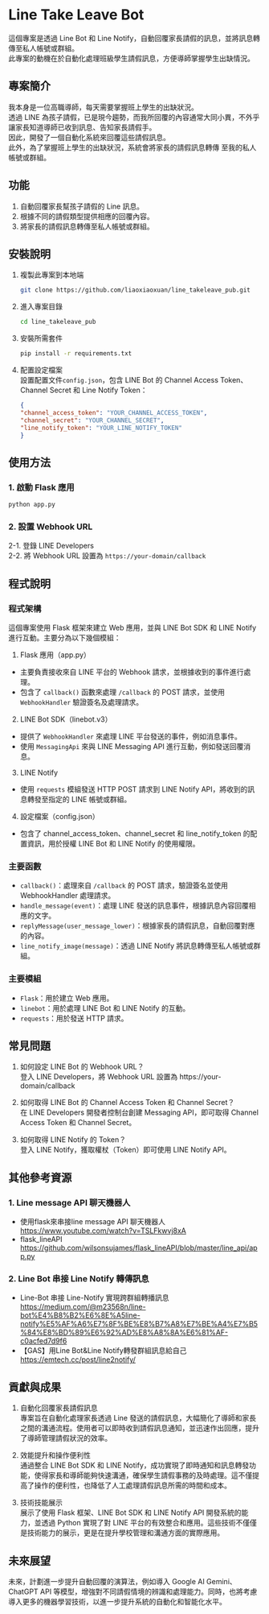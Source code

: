 # Line Take Leave Bot   

這個專案是透過 Line Bot 和 Line Notify，自動回覆家長請假的訊息，並將訊息轉傳至私人帳號或群組。  
此專案的動機在於自動化處理班級學生請假訊息，方便導師掌握學生出缺情況。  

## 專案簡介 

我本身是一位高職導師，每天需要掌握班上學生的出缺狀況。  
透過 LINE 為孩子請假，已是現今趨勢，而我所回覆的內容通常大同小異，不外乎讓家長知道導師已收到訊息、告知家長請假手。    
因此，開發了一個自動化系統來回覆這些請假訊息。  
此外，為了掌握班上學生的出缺狀況，系統會將家長的請假訊息轉傳 至我的私人帳號或群組。

## 功能 

1. 自動回覆家長幫孩子請假的 Line 訊息。 
2. 根據不同的請假類型提供相應的回覆內容。   
3. 將家長的請假訊息轉傳至私人帳號或群組。   

## 安裝說明 
1. 複製此專案到本地端   

    ```sh
    git clone https://github.com/liaoxiaoxuan/line_takeleave_pub.git
    ```

2. 進入專案目錄 

    ```sh
    cd line_takeleave_pub
    ```

3. 安裝所需套件   

    ```sh
    pip install -r requirements.txt
    ```

4. 配置設定檔案  
設置配置文件`config.json`，包含 LINE Bot 的 Channel Access Token、Channel Secret 和 Line Notify Token：
    ```json
    {
    "channel_access_token": "YOUR_CHANNEL_ACCESS_TOKEN",
    "channel_secret": "YOUR_CHANNEL_SECRET",
    "line_notify_token": "YOUR_LINE_NOTIFY_TOKEN"
    }
    ```

## 使用方法 

### 1. 啟動 Flask 應用    

```sh
python app.py
```

### 2. 設置 Webhook URL 

2-1. 登錄 LINE Developers   
2-2. 將 Webhook URL 設置為 `https://your-domain/callback`    

## 程式說明    

### 程式架構    
這個專案使用 Flask 框架來建立 Web 應用，並與 LINE Bot SDK 和 LINE Notify 進行互動。主要分為以下幾個模組：   

1. Flask 應用（app.py） 

- 主要負責接收來自 LINE 平台的 Webhook 請求，並根據收到的事件進行處理。  
- 包含了 `callback()` 函數來處理 `/callback` 的 POST 請求，並使用 `WebhookHandler` 驗證簽名及處理請求。    

2. LINE Bot SDK（linebot.v3）  

- 提供了 `WebhookHandler` 來處理 LINE 平台發送的事件，例如消息事件。   
- 使用 `MessagingApi` 來與 LINE Messaging API 進行互動，例如發送回覆消息。 

3. LINE Notify 

- 使用 `requests` 模組發送 HTTP POST 請求到 LINE Notify API，將收到的訊息轉發至指定的 LINE 帳號或群組。   

4. 設定檔案（config.json）  

- 包含了 channel_access_token、channel_secret 和 line_notify_token 的配置資訊，用於授權 LINE Bot 和 LINE Notify 的使用權限。    

### 主要函數   
- `callback()`：處理來自 `/callback` 的 POST 請求，驗證簽名並使用 WebhookHandler 處理請求。 
- `handle_message(event)`：處理 LINE 發送的訊息事件，根據訊息內容回覆相應的文字。   
- `replyMessage(user_message_lower)`：根據家長的請假訊息，自動回覆對應的內容。  
- `line_notify_image(message)`：透過 LINE Notify 將訊息轉傳至私人帳號或群組。   

### 主要模組    
- `Flask`：用於建立 Web 應用。    
- `linebot`：用於處理 LINE Bot 和 LINE Notify 的互動。    
- `requests`：用於發送 HTTP 請求。    

## 常見問題 

1. 如何設定 LINE Bot 的 Webhook URL？   
登入 LINE Developers，將 Webhook URL 設置為 https://your-domain/callback 

2. 如何取得 LINE Bot 的 Channel Access Token 和 Channel Secret？    
在 LINE Developers 開發者控制台創建 Messaging API，即可取得 Channel Access Token 和 Channel Secret。    

3. 如何取得 LINE Notify 的 Token？  
登入 LINE Notify，獲取權杖（Token）即可使用 LINE Notify API。   

## 其他參考資源 

### 1. Line message API 聊天機器人 
    
- 使用flask來串接line message API 聊天機器人   
https://www.youtube.com/watch?v=TSLFkwvj8xA 
- flask_lineAPI 
https://github.com/wilsonsujames/flask_lineAPI/blob/master/line_api/app.py  

### 2. Line Bot 串接 Line Notify 轉傳訊息    

- Line-Bot 串接 Line-Notify 實現跨群組轉播訊息  
https://medium.com/@m23568n/line-bot%E4%B8%B2%E6%8E%A5line-notify%E5%AF%A6%E7%8F%BE%E8%B7%A8%E7%BE%A4%E7%B5%84%E8%BD%89%E6%92%AD%E8%A8%8A%E6%81%AF-c0acfed7d9f6 
- 【GAS】用Line Bot&Line Notify轉發群組訊息給自己
https://emtech.cc/post/line2notify/ 

## 貢獻與成果  

1. 自動化回覆家長請假訊息   
專案旨在自動化處理家長透過 Line 發送的請假訊息，大幅簡化了導師和家長之間的溝通流程。使用者可以即時收到請假訊息通知，並迅速作出回應，提升了導師管理請假狀況的效率。  

2. 效能提升和操作便利性    
通過整合 LINE Bot SDK 和 LINE Notify，成功實現了即時通知和訊息轉發功能，使得家長和導師能夠快速溝通，確保學生請假事務的及時處理。這不僅提高了操作的便利性，也降低了人工處理請假訊息所需的時間和成本。    

3. 技術技能展示    
展示了使用 Flask 框架、LINE Bot SDK 和 LINE Notify API 開發系統的能力，並透過 Python 實現了對 LINE 平台的有效整合和應用。這些技術不僅僅是技術能力的展示，更是在提升學校管理和溝通方面的實際應用。   
    
## 未來展望 
未來，計劃進一步提升自動回覆的演算法，例如導入 Google AI Gemini、ChatGPT API 等模型，增強對不同請假情境的辨識和處理能力。同時，也將考慮導入更多的機器學習技術，以進一步提升系統的自動化和智能化水平。